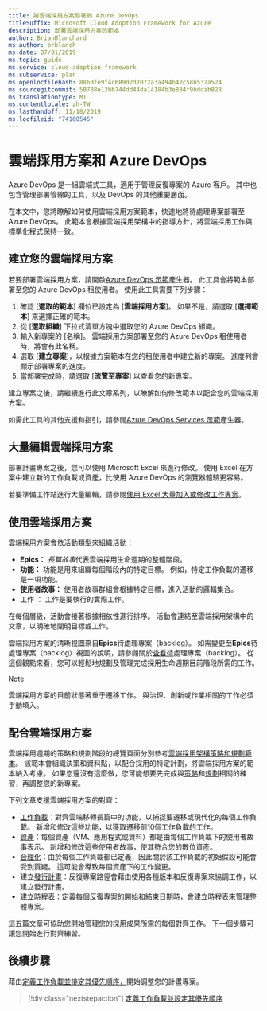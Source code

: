 ```yaml
---
title: 將雲端採用方案部署到 Azure DevOps
titleSuffix: Microsoft Cloud Adoption Framework for Azure
description: 部署雲端採用方案的範本
author: BrianBlanchard
ms.author: brblanch
ms.date: 07/01/2019
ms.topic: guide
ms.service: cloud-adoption-framework
ms.subservice: plan
ms.openlocfilehash: 8860fe9f4c689d2d2072a3a494b42c58b532a524
ms.sourcegitcommit: 50788e12bb744dd44da14184b3e884f9bddab828
ms.translationtype: MT
ms.contentlocale: zh-TW
ms.lasthandoff: 11/18/2019
ms.locfileid: "74160545"
---
```

# <a name="cloud-adoption-plan-and-azure-devops"></a>雲端採用方案和 Azure DevOps

Azure DevOps 是一組雲端式工具，適用于管理反復專案的 Azure 客戶。 其中也包含管理部署管線的工具，以及 DevOps 的其他重要層面。 

在本文中，您將瞭解如何使用雲端採用方案範本，快速地將待處理專案部署至 Azure DevOps。 此範本會根據雲端採用架構中的指導方針，將雲端採用工作與標準化程式保持一致。

## <a name="create-your-cloud-adoption-plan"></a>建立您的雲端採用方案

若要部署雲端採用方案，請開啟[Azure DevOps 示範](https://aka.ms/adopt/plan/generator)產生器。 此工具會將範本部署至您的 Azure DevOps 租使用者。 使用此工具需要下列步驟：

1. 確認 [**選取的範本**] 欄位已設定為 [**雲端採用方案**]。 如果不是，請選取 [**選擇範本**] 來選擇正確的範本。
2. 從 [**選取組織**] 下拉式清單方塊中選取您的 Azure DevOps 組織。
3. 輸入新專案的 [名稱]。 雲端採用方案部署至您的 Azure DevOps 租使用者時，將會有此名稱。
4. 選取 [**建立專案**]，以根據方案範本在您的租使用者中建立新的專案。 進度列會顯示部署專案的進度。
5. 當部署完成時，請選取 [**流覽至專案**] 以查看您的新專案。

建立專案之後，請繼續進行此文章系列，以瞭解如何修改範本以配合您的雲端採用方案。

如需此工具的其他支援和指引，請參閱[Azure DevOps Services 示範](https://docs.microsoft.com/azure/devops/demo-gen/?toc=/azure/devops/demo-gen/toc.json&bc=/azure/devops/demo-gen/breadcrumb/toc.json&view=azure-devops)產生器。

## <a name="bulk-edit-the-cloud-adoption-plan"></a>大量編輯雲端採用方案

部署計畫專案之後，您可以使用 Microsoft Excel 來進行修改。 使用 Excel 在方案中建立新的工作負載或資產，比使用 Azure DevOps 的瀏覽器體驗更容易。

若要準備工作站進行大量編輯，請參閱[使用 Excel 大量加入或修改工作專案](https://docs.microsoft.com/azure/devops/boards/backlogs/office/bulk-add-modify-work-items-excel?view=azure-devops)。

## <a name="use-the-cloud-adoption-plan"></a>使用雲端採用方案

雲端採用方案會依活動類型來組織活動：

- **Epics：** *長篇故事*代表雲端採用生命週期的整體階段。
- **功能：** 功能是用來組織每個階段內的特定目標。 例如，特定工作負載的遷移是一項功能。
- **使用者故事：** 使用者故事群組會根據特定目標，進入活動的邏輯集合。
- 工作 **：** 工作是要執行的實際工作。

在每個層級，活動會接著根據相依性進行排序。 活動會連結至雲端採用架構中的文章，以明確地闡明目標或工作。

雲端採用方案的清晰視圖來自**Epics**待處理專案（backlog）。 如需變更至**Epics**待處理專案（backlog）視圖的說明，請參閱關於[查看待](https://docs.microsoft.com/azure/devops/boards/backlogs/define-features-epics?view=azure-devops#view-a-backlog-or-portfolio-backlog)處理專案（backlog）。 從這個觀點來看，您可以輕鬆地規劃及管理完成採用生命週期目前階段所需的工作。

> [!NOTE]
> 雲端採用方案的目前狀態著重于遷移工作。 與治理、創新或作業相關的工作必須手動填入。

## <a name="align-the-cloud-adoption-plan"></a>配合雲端採用方案

雲端採用週期的策略和規劃階段的總覽頁面分別參考[雲端採用架構策略和規劃範本](https://archcenter.blob.core.windows.net/cdn/fusion/readiness/Microsoft-Cloud-Adoption-Framework-Strategy-and-Plan-Template.docx)。 該範本會組織決策和資料點，以配合採用的特定計劃，將雲端採用方案的範本納入考慮。 如果您還沒有這麼做，您可能想要先完成與[策略](../strategy/index.md)和[規劃](../plan/index.md)相關的練習，再調整您的新專案。

下列文章支援雲端採用方案的對齊：

- [工作負載](./workloads.md)：對齊雲端移轉長篇中的功能，以捕捉要遷移或現代化的每個工作負載。 新增和修改這些功能，以獲取遷移前10個工作負載的工作。
- [資產](./assets.md)：每個資產（VM、應用程式或資料）都是由每個工作負載下的使用者故事表示。 新增和修改這些使用者故事，使其符合您的數位資產。
- [合理化](./review-rationalization.md)：由於每個工作負載都已定義，因此關於該工作負載的初始假設可能會受到質疑。 這可能會導致每個資產下的工作變更。
- 建立[發行計畫](./iteration-paths.md)：反復專案路徑會藉由使用各種版本和反復專案來協調工作，以建立發行計畫。
- [建立時程表](./timelines.md)：定義每個反復專案的開始和結束日期時，會建立時程表來管理整體專案。

這五篇文章可協助您開始管理您的採用成果所需的每個對齊工作。 下一個步驟可讓您開始進行對齊練習。

## <a name="next-steps"></a>後續步驟

藉由[定義工作負載並排定其優先順序，](./workloads.md)開始調整您的計畫專案。

> [!div class="nextstepaction"]
> [定義工作負載並設定其優先順序](./workloads.md)
